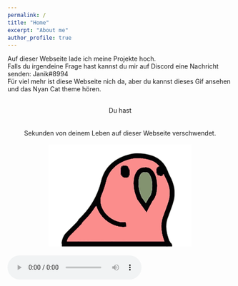 ```yaml
---
permalink: /
title: "Home"
excerpt: "About me"
author_profile: true
---
```


Auf dieser Webseite lade ich meine Projekte hoch.
<br> Falls du irgendeine Frage hast kannst du mir auf Discord eine Nachricht senden: Janik#8994
<br>Für viel mehr ist diese Webseite nich da, aber du kannst dieses Gif ansehen und das Nyan Cat theme hören.

<head>
<!-- Global site tag (gtag.js) - Google Analytics -->
<script async src="https://www.googletagmanager.com/gtag/js?id=UA-157295670-1"></script>
<script>
  window.dataLayer = window.dataLayer || [];
  function gtag(){dataLayer.push(arguments);}
  gtag('js', new Date());

  gtag('config', 'UA-157295670-1');
</script>
</head>


<center><br>Du hast</center> 
<center><br></center>
<center><span id="seconds"></span></center>
<center><br>Sekunden von deinem Leben auf dieser Webseite verschwendet.</center>


<script>
var sec = 0;
    function pad ( val ) { return val > 9 ? val : "0" + val; }
    setInterval( function(){
        document.getElementById("seconds").innerHTML=pad(++sec%9999999999999999999999999999999);
    }, 1000);
</script>
  
  
<center><br><img src="/files/wabbl.gif" alt="Wabbl" width="320" height="229"></center>
<br>
<audio controls loop>
  <source src="/files/nyan.mp3" type="audio/mp3">
  <source src="/files/nyan.mp3" type="audio/mp3">
Your browser does not support the audio element.
</audio>
<br>
<br>
<br>



